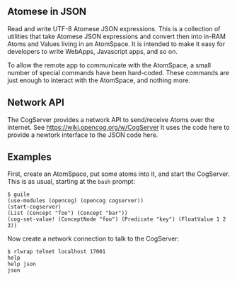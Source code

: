 Atomese in JSON
---------------
Read and write UTF-8 Atomese JSON expressions. This is a collection
of utilities that take Atomese JSON expressions and convert then into
in-RAM Atoms and Values living in an AtomSpace. It is intended to make
it easy for developers to write WebApps, Javascript apps, and so on.

To allow the remote app to communicate with the AtomSpace, a small
number of special commands have been hard-coded. These commands are
just enough to interact with the AtomSpace, and nothing more.


Network API
-----------
The CogServer provides a network API to send/receive Atoms over the
internet. See https://wiki.opencog.org/w/CogServer It uses the code
here to provide a newtork interface to the JSON code here.

Examples
--------
First, create an AtomSpace, put some atoms into it, and start the
CogServer. This is as usual, starting at the `bash` prompt: 
```
$ guile
(use-modules (opencog) (opencog cogserver))
(start-cogserver)
(List (Concept "foo") (Concept "bar"))
(cog-set-value! (ConceptNode "foo") (Predicate "key") (FloatValue 1 2 3))
```

Now create a network connection to talk to the CogServer:
```
$ rlwrap telnet localhost 17001
help
help json
json

```
